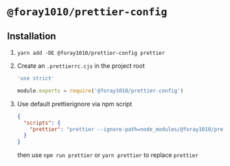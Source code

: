 # `@foray1010/prettier-config`

## Installation

1. `yarn add -DE @foray1010/prettier-config prettier`

1. Create an `.prettierrc.cjs` in the project root

   ```js
   'use strict'

   module.exports = require('@foray1010/prettier-config')
   ```

1. Use default prettierignore via npm script

   ```json
   {
     "scripts": {
       "prettier": "prettier --ignore-path=node_modules/@foray1010/prettier-config/prettierignore"
     }
   }
   ```

   then use `npm run prettier` or `yarn prettier` to replace `prettier`
